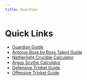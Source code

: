 ```yaml
---
title: Guardian
---
```


Quick Links
===
 - [Guardian Guide](/guardian/guide)
 - [Antorus Boss by Boss Talent Guide](https://docs.google.com/spreadsheets/d/1xDribUkjCdbnshRIFeoF4f6Ikj4E4dC-Yy_zVLxRyYo/preview)
 - [Netherlight Crucible Calculator](https://docs.google.com/spreadsheets/d/16OdtOo6wpHICF5Nys6guKxZDs1IPH7fzP_1X5Im_uGs/edit#gid=0)
 - [Argus Scythe Calculator](https://docs.google.com/spreadsheets/d/1pv6xnZQKFwzAUzPvKmXtGje8zMLQasQK9dpA0YgONd4)
 - [Defensive Trinket Guide](https://docs.google.com/document/d/1I-mZzYd6LgLmDbp7a3Qzvfsmh59U1IR_dhlpUyRk9cU/preview)
 - [Offensive Trinket Guide](https://faideww.github.io/guardian-trinkets/)
